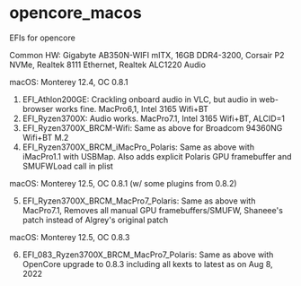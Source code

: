 # opencore_macos
EFIs for opencore

Common HW: Gigabyte AB350N-WIFI mITX, 16GB DDR4-3200, Corsair P2 NVMe, Realtek 8111 Ethernet, Realtek ALC1220 Audio

macOS: Monterey 12.4, OC 0.8.1

1) EFI_Athlon200GE: Crackling onboard audio in VLC, but audio in web-browser works fine. MacPro6,1, Intel 3165 Wifi+BT
2) EFI_Ryzen3700X: Audio works. MacPro7.1, Intel 3165 Wifi+BT, ALCID=1
3) EFI_Ryzen3700X_BRCM-Wifi: Same as above for Broadcom 94360NG Wifi+BT M.2
4) EFI_Ryzen3700X_BRCM_iMacPro_Polaris: Same as above with iMacPro1.1 with USBMap. Also adds explicit Polaris GPU framebuffer and SMUFWLoad call in plist

macOS: Monterey 12.5, OC 0.8.1 (w/ some plugins from 0.8.2)

5) EFI_Ryzen3700X_BRCM_MacPro7_Polaris: Same as above with MacPro7.1, Removes all manual GPU framebuffers/SMUFW, Shaneee's patch instead of Algrey's original patch

macOS: Monterey 12.5, OC 0.8.3

6) EFI_083_Ryzen3700X_BRCM_MacPro7_Polaris: Same as above with OpenCore upgrade to 0.8.3 including all kexts to latest as on Aug 8, 2022
